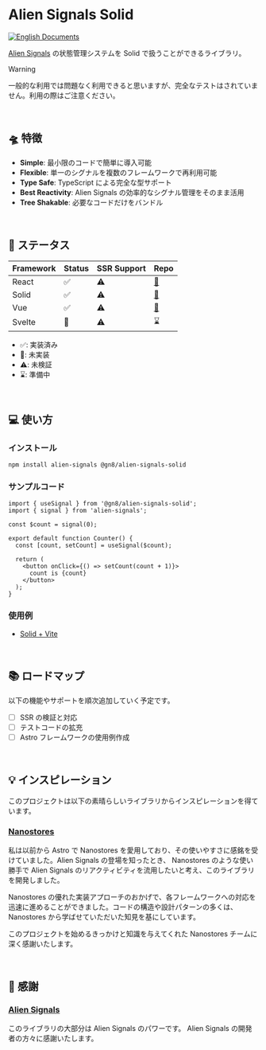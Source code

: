 # Alien Signals Solid

<!-- ![License](https://img.shields.io/github/license/gn8-ai/alien-signals-framework-integrations) -->
<!-- ![npm](https://img.shields.io/npm/v/alien-signals-framework-integrations) -->

[![English Documents](https://img.shields.io/badge/Documents-English-blue)](README.md)

[Alien Signals](https://github.com/stackblitz/alien-signals) の状態管理システムを Solid で扱うことができるライブラリ。

> [!WARNING]
> 一般的な利用では問題なく利用できると思いますが、完全なテストはされていません。利用の際はご注意ください。

<br />

## 🛸 特徴

- **Simple**: 最小限のコードで簡単に導入可能
- **Flexible**: 単一のシグナルを複数のフレームワークで再利用可能
- **Type Safe**: TypeScript による完全な型サポート
- **Best Reactivity**: Alien Signals の効率的なシグナル管理をそのまま活用
- **Tree Shakable**: 必要なコードだけをバンドル

<br />

## 🔌 ステータス

| Framework | Status | SSR Support | Repo                         |
| --------- | ------ | ----------- | ---------------------------- |
| React     | ✅     | ⚠️          | [🔗](../alien-signals-react) |
| Solid     | ✅     | ⚠️          | [🔗](../alien-signals-solid) |
| Vue       | ✅     | ⚠️          | [🔗](../alien-signals-vue)   |
| Svelte    | 🛑     | ⚠️          | ⌛️                           |

- ✅: 実装済み
- 🛑: 未実装
- ⚠️: 未検証
- ⌛️: 準備中

<br />

## 💻 使い方

### インストール

```sh
npm install alien-signals @gn8/alien-signals-solid
```

### サンプルコード

<!-- prettier-ignore -->
```tsx
import { useSignal } from '@gn8/alien-signals-solid';
import { signal } from 'alien-signals';

const $count = signal(0);

export default function Counter() {
  const [count, setCount] = useSignal($count);

  return (
    <button onClick={() => setCount(count + 1)}>
      count is {count}
    </button>
  );
}
```

### 使用例

- [Solid + Vite](../../@examples/solid-with-alien-signals)

<br />

## 📚 ロードマップ

以下の機能やサポートを順次追加していく予定です。

- [ ] SSR の検証と対応
- [ ] テストコードの拡充
- [ ] Astro フレームワークの使用例作成

<br />

## 💡 インスピレーション

このプロジェクトは以下の素晴らしいライブラリからインスピレーションを得ています。

### [Nanostores](https://github.com/nanostores/nanostores)

私は以前から Astro で Nanostores を愛用しており、その使いやすさに感銘を受けていました。Alien Signals の登場を知ったとき、 Nanostores のような使い勝手で Alien Signals のリアクティビティを流用したいと考え、このライブラリを開発しました。

Nanostores の優れた実装アプローチのおかげで、各フレームワークへの対応を迅速に進めることができました。コードの構造や設計パターンの多くは、Nanostores から学ばせていただいた知見を基にしています。

このプロジェクトを始めるきっかけと知識を与えてくれた Nanostores チームに深く感謝いたします。

<br />

## 🎉 感謝

### [Alien Signals](https://github.com/stackblitz/alien-signals)

このライブラリの大部分は Alien Signals のパワーです。
Alien Signals の開発者の方々に感謝いたします。
